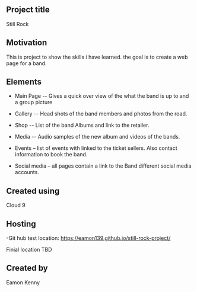 ## Project title

Still Rock



## Motivation
This is project to show the skills i have learned. the goal is to create a web page for a band.


## Elements
* Main Page -- Gives a quick over view of the what the band is up to and a group picture

* Gallery -- Head shots of the band members and photos from the road.
* Shop -- List of the band Albums and link to the retailer.
* Media -- Audio samples of the new album and videos of the bands.
* Events – list of events with linked to the ticket sellers. Also contact information to book the band.
* Social media – all pages contain a link to the Band different social media accounts.


## Created using
Cloud 9

## Hosting
-Git hub test location: https://eamon139.github.io/still-rock-project/

Finial location  TBD  


## Created by
Eamon Kenny 


